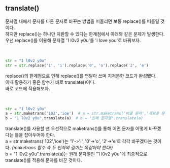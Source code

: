 ## translate()
문자열 내에서 문자를 다른 문자로 바꾸는 방법을 떠올리면 보통 replace()를 떠올릴 것이다.<br>
하지만 replace()는 하나만 치환할 수 있다는 한계점에서 아래와 같은 문제가 발생한다.<br>
우선 replace()를 이용해 문자열 '1 l0v2 y0u'를 'i love you'로 바꿔보자.<br><br>
<br>



```python
str = "1 l0v2 y0u"
str = str.replace('1', 'i').replace('0', 'o').replace('2', 'e')
```
replace()의 한계점으로 인해 replace()를 연달아 쓰며 지저분한 코드가 완성됐다.<br>
이때 활용하기 좋은 함수가 바로 translate()이다.<br>
바로 코드에 적용해보자.
<br><br>
<br>

```python
str = "1 l0v2 y0u"
a = str.maketrans('102','ioe')  # a = str.maketrans('바꿀 문자','새로운 문자')
b = "1 l0v2 y0u".translate(a)  # b = "원래 문자열".translate(a)
```
translate()를 사용할 땐 우선적으로 maketrans()를 통해 어떤 문자를 어떻게 바꾸겠다는 틀을 잡아두어야 한다.<br>
a = str.maketrans('102','ioe')는 '1'->'i', '0'->'o', '2'->'e'로 각각 바꾸겠다는 것이다. <em>(maketrans 함수 속 두 인자의 길이는 똑같아야 한다!)</em><br>
b = "1 l0v2 y0u".translate(a)는 원래 문자열인 "1 l0v2 y0u"에 최종적으로 translate()를 적용해 문자를 바꾼 것이다.<br><br>
